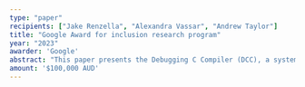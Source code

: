 ```yaml
---
type: "paper"
recipients: ["Jake Renzella", "Alexandra Vassar", "Andrew Taylor"]
title: "Google Award for inclusion research program"
year: "2023"
awarder: 'Google'
abstract: "This paper presents the Debugging C Compiler (DCC), a system that composes a suite of compilers with static and dynamic analysis tools to support introductory C programming students. Using C in our introductory computing courses exposes students to low-level mechanics of the operating system..."
amount: '$100,000 AUD'
---
```

